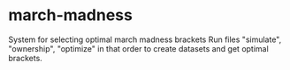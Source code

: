 # march-madness
System for selecting optimal march madness brackets
Run files "simulate", "ownership", "optimize" in that order to create datasets and get optimal brackets.
